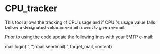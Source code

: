 # CPU_tracker
This tool allows the tracking of CPU usage and if CPU % usage value falls bellow a designated value an e-mail is sent to given e-mail. 

Prior to using the code update the following lines with your SMTP e-mail:

  mail.login('', '')
  mail.sendmail('', target_mail, content)
